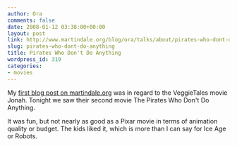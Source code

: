 ```yaml
---
author: Ora
comments: false
date: 2008-01-12 03:38:00+00:00
layout: post
link: http://www.martindale.org/blog/ora/talks/about/pirates-who-dont-do-anything
slug: pirates-who-dont-do-anything
title: Pirates Who Don't Do Anything
wordpress_id: 319
categories:
- movies
---
```


My [first blog post on martindale.org](/2002/10/according-to-box-office-guru-jonah-has.asp) was in regard to the VeggieTales movie Jonah. Tonight we saw their second movie The Pirates Who Don't Do Anything.  
  
It was fun, but not nearly as good as a Pixar movie in terms of animation quality or budget. The kids liked it, which is more than I can say for Ice Age or Robots.
